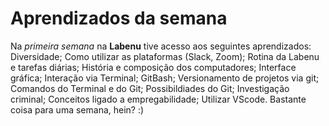 # Aprendizados da semana

Na *primeira semana* na **Labenu** tive acesso aos seguintes aprendizados: Diversidade; Como utilizar as plataformas (Slack, Zoom); Rotina da Labenu e tarefas diárias; História e composição dos computadores; Interface gráfica; Interação via Terminal; GitBash; Versionamento de projetos via git; Comandos do Terminal e do Git; Possibildiades do Git; Investigação criminal; Conceitos ligado a empregabilidade; Utilizar VScode. Bastante coisa para uma semana, hein? :)